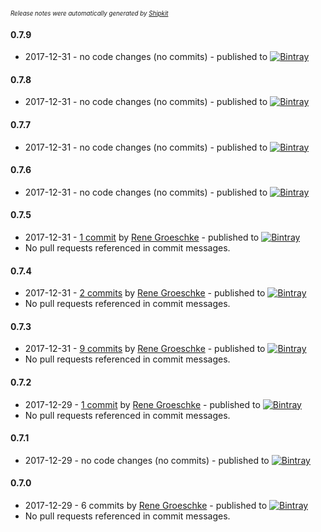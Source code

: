 <sup><sup>*Release notes were automatically generated by [Shipkit](http://shipkit.org/)*</sup></sup>

#### 0.7.9
 - 2017-12-31 - no code changes (no commits) - published to [![Bintray](https://img.shields.io/badge/Bintray-0.7.9-green.svg)](https://bintray.com/breskeby/gradle-plugins/com.breskeby.gradle/0.7.9)

#### 0.7.8
 - 2017-12-31 - no code changes (no commits) - published to [![Bintray](https://img.shields.io/badge/Bintray-0.7.8-green.svg)](https://bintray.com/breskeby/gradle-plugins/com.breskeby.gradle/0.7.8)

#### 0.7.7
 - 2017-12-31 - no code changes (no commits) - published to [![Bintray](https://img.shields.io/badge/Bintray-0.7.7-green.svg)](https://bintray.com/breskeby/gradle-plugins/com.breskeby.gradle/0.7.7)

#### 0.7.6
 - 2017-12-31 - no code changes (no commits) - published to [![Bintray](https://img.shields.io/badge/Bintray-0.7.6-green.svg)](https://bintray.com/breskeby/gradle-plugins/com.breskeby.gradle/0.7.6)

#### 0.7.5
 - 2017-12-31 - [1 commit](https://github.com/breskeby/jdk-gradle-plugins/compare/v0.7.4...v0.7.5) by [Rene Groeschke](https://github.com/breskeby) - published to [![Bintray](https://img.shields.io/badge/Bintray-0.7.5-green.svg)](https://bintray.com/breskeby/gradle-plugins/com.breskeby.gradle/0.7.5)
 - No pull requests referenced in commit messages.

#### 0.7.4
 - 2017-12-31 - [2 commits](https://github.com/breskeby/jdk-gradle-plugins/compare/v0.7.3...v0.7.4) by [Rene Groeschke](https://github.com/breskeby) - published to [![Bintray](https://img.shields.io/badge/Bintray-0.7.4-green.svg)](https://bintray.com/breskeby/gradle-plugins/com.breskeby.gradle/0.7.4)
 - No pull requests referenced in commit messages.

#### 0.7.3
 - 2017-12-31 - [9 commits](https://github.com/breskeby/jdk-gradle-plugins/compare/v0.7.2...v0.7.3) by [Rene Groeschke](https://github.com/breskeby) - published to [![Bintray](https://img.shields.io/badge/Bintray-0.7.3-green.svg)](https://bintray.com/breskeby/gradle-plugins/com.breskeby.gradle/0.7.3)
 - No pull requests referenced in commit messages.

#### 0.7.2
 - 2017-12-29 - [1 commit](https://github.com/breskeby/jdk-gradle-plugins/compare/v0.7.1...v0.7.2) by [Rene Groeschke](https://github.com/breskeby) - published to [![Bintray](https://img.shields.io/badge/Bintray-0.7.2-green.svg)](https://bintray.com/breskeby/gradle-plugins/com.breskeby.gradle/0.7.2)
 - No pull requests referenced in commit messages.

#### 0.7.1
 - 2017-12-29 - no code changes (no commits) - published to [![Bintray](https://img.shields.io/badge/Bintray-0.7.1-green.svg)](https://bintray.com/breskeby/gradle-plugins/com.breskeby.gradle/0.7.1)

#### 0.7.0
 - 2017-12-29 - 6 commits by [Rene Groeschke](https://github.com/breskeby) - published to [![Bintray](https://img.shields.io/badge/Bintray-0.7.0-green.svg)](https://bintray.com/shipkit-bootstrap/bootstrap/maven/0.7.0)
 - No pull requests referenced in commit messages.

